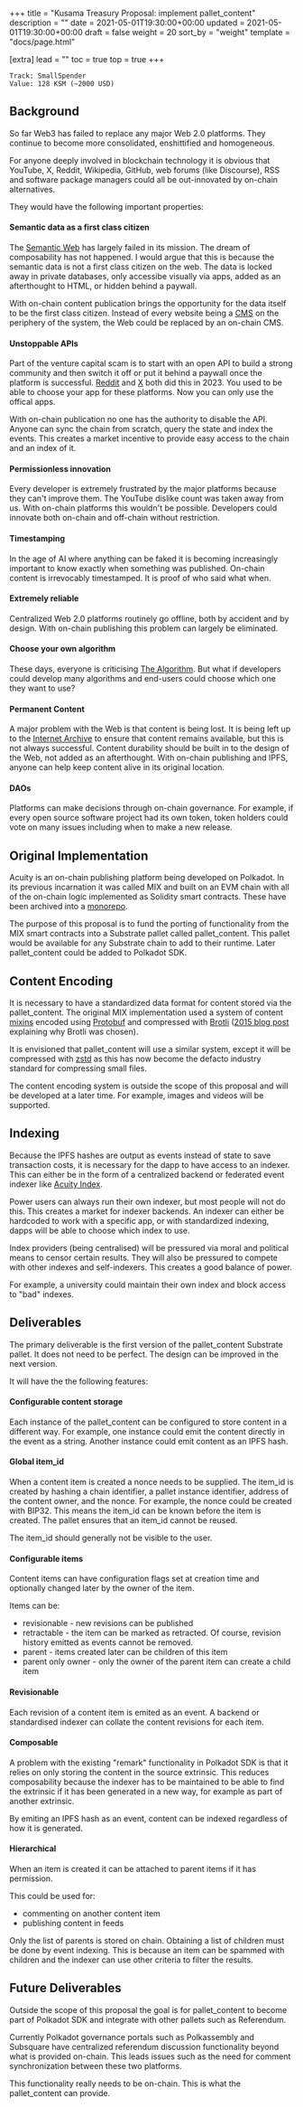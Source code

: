 +++
title = "Kusama Treasury Proposal: implement pallet_content"
description = ""
date = 2021-05-01T19:30:00+00:00
updated = 2021-05-01T19:30:00+00:00
draft = false
weight = 20
sort_by = "weight"
template = "docs/page.html"

[extra]
lead = ""
toc = true
top = true
+++

```
Track: SmallSpender
Value: 128 KSM (~2000 USD)
```

## Background

So far Web3 has failed to replace any major Web 2.0 platforms. They continue to become more consolidated, enshittified and homogeneous.

For anyone deeply involved in blockchain technology it is obvious that YouTube, X, Reddit, Wikipedia, GitHub, web forums (like Discourse), RSS and software package managers could all be out-innovated by on-chain alternatives.

They would have the following important properties:

#### Semantic data as a first class citizen

The [Semantic Web](https://en.wikipedia.org/wiki/Semantic_Web) has largely failed in its mission. The dream of composability has not happened. I would argue that this is because the semantic data is not a first class citizen on the web. The data is locked away in private databases, only accessibe visually via apps, added as an afterthought to HTML, or hidden behind a paywall.

With on-chain content publication brings the opportunity for the data itself to be the first class citizen. Instead of every website being a [CMS](https://en.wikipedia.org/wiki/Content_management_system) on the periphery of the system, the Web could be replaced by an on-chain CMS.

#### Unstoppable APIs

Part of the venture capital scam is to start with an open API to build a strong community and then switch it off or put it behind a paywall once the platform is successful. [Reddit](https://en.wikipedia.org/wiki/Reddit_API_controversy) and [X](https://en.wikipedia.org/wiki/Criticism_of_Twitter#API-related_issues) both did this in 2023. You used to be able to choose your app for these platforms. Now you can only use the offical apps.

With on-chain publication no one has the authority to disable the API. Anyone can sync the chain from scratch, query the state and index the events. This creates a market incentive to provide easy access to the chain and an index of it.

#### Permissionless innovation

Every developer is extremely frustrated by the major platforms because they can't improve them. The YouTube dislike count was taken away from us. With on-chain platforms this wouldn't be possible. Developers could innovate both on-chain and off-chain without restriction.

#### Timestamping

In the age of AI where anything can be faked it is becoming increasingly important to know exactly when something was published. On-chain content is irrevocably timestamped. It is proof of who said what when.

#### Extremely reliable

Centralized Web 2.0 platforms routinely go offline, both by accident and by design. With on-chain publishing this problem can largely be eliminated.


#### Choose your own algorithm

These days, everyone is criticising [The Algorithm](https://en.wikipedia.org/wiki/Recommender_system). But what if developers could develop many algorithms and end-users could choose which one they want to use? 


#### Permanent Content

A major problem with the Web is that content is being lost. It is being left up to the [Internet Archive](https://en.wikipedia.org/wiki/Internet_Archive) to ensure that content remains available, but this is not always successful. Content durability should be built in to the design of the Web, not added as an afterthought. With on-chain publishing and IPFS, anyone can help keep content alive in its original location.

#### DAOs

Platforms can make decisions through on-chain governance. For example, if every open source software project had its own token, token holders could vote on many issues including when to make a new release.

## Original Implementation

Acuity is an on-chain publishing platform being developed on Polkadot. In its previous incarnation it was called MIX and built on an EVM chain with all of the on-chain logic implemented as Solidity smart contracts. These have been archived into a [monorepo](https://github.com/acuity-network/acuity-contracts/).

The purpose of this proposal is to fund the porting of functionality from the MIX smart contracts into a Substrate pallet called pallet_content. This pallet would be available for any Substrate chain to add to their runtime. Later pallet_content could be added to Polkadot SDK.

## Content Encoding

It is necessary to have a standardized data format for content stored via the pallet_content. The original MIX implementation used a system of content [mixins](https://en.wikipedia.org/wiki/Mixin) encoded using [Protobuf](https://en.wikipedia.org/wiki/Protocol_Buffers) and compressed with [Brotli](https://en.wikipedia.org/wiki/Brotli) ([2015 blog post](https://acuity.network/blog/ethereum-compressed-text/) explaining why Brotli was chosen).

It is envisioned that pallet_content will use a similar system, except it will be compressed with [zstd](https://en.wikipedia.org/wiki/Zstd) as this has now become the defacto industry standard for compressing small files.

The content encoding system is outside the scope of this proposal and will be developed at a later time. For example, images and videos will be supported.

## Indexing

Because the IPFS hashes are output as events instead of state to save transaction costs, it is necessary for the dapp to have access to an indexer. This can either be in the form of a centralized backend or federated event indexer like [Acuity Index](https://index.acuity.network/).

Power users can always run their own indexer, but most people will not do this. This creates a market for indexer backends. An indexer can either be hardcoded to work with a specific app, or with standardized indexing, dapps will be able to choose which index to use.

Index providers (being centralised) will be pressured via moral and political means to censor certain results. They will also be pressured to compete with other indexes and self-indexers. This creates a good balance of power.

For example, a university could maintain their own index and block access to "bad" indexes.

## Deliverables

The primary deliverable is the first version of the pallet_content Substrate pallet. It does not need to be perfect. The design can be improved in the next version.

It will have the the following features:

#### Configurable content storage

Each instance of the pallet_content can be configured to store content in a different way. For example, one instance could emit the content directly in the event as a string. Another instance could emit content as an IPFS hash.

#### Global item_id

When a content item is created a nonce needs to be supplied. The item_id is created by hashing a chain identifier, a pallet instance identifier, address of the content owner, and the nonce. For example, the nonce could be created with BIP32. This means the item_id can be known before the item is created. The pallet ensures that an item_id cannot be reused.

The item_id should generally not be visible to the user.

#### Configurable items

Content items can have configuration flags set at creation time and optionally changed later by the owner of the item.

Items can be:
* revisionable - new revisions can be published
* retractable - the item can be marked as retracted. Of course, revision history emitted as events cannot be removed.
* parent - items created later can be children of this item
* parent only owner - only the owner of the parent item can create a child item

#### Revisionable

Each revision of a content item is emited as an event. A backend or standardised indexer can collate the content revisions for each item.


#### Composable

A problem with the existing "remark" functionality in Polkadot SDK is that it relies on only storing the content in the source extrinsic. This reduces composability because the indexer has to be maintained to be able to find the extrinsic if it has been generated in a new way, for example as part of another extrinsic.

By emiting an IPFS hash as an event, content can be indexed regardless of how it is generated.


#### Hierarchical

When an item is created it can be attached to parent items if it has permission.

This could be used for:
* commenting on another content item
* publishing content in feeds

Only the list of parents is stored on chain. Obtaining a list of children must be done by event indexing. This is because an item can be spammed with children and the indexer can use other criteria to filter the results.


## Future Deliverables

Outside the scope of this proposal the goal is for pallet_content to become part of Polkadot SDK and integrate with other pallets such as Referendum.

Currently Polkadot governance portals such as Polkassembly and Subsquare have centralized referendum discussion functionality beyond what is provided on-chain. This leads issues such as the need for comment synchronization between these two platforms.

This functionality really needs to be on-chain. This is what the pallet_content can provide.

